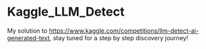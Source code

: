 # Kaggle_LLM_Detect

My solution to https://www.kaggle.com/competitions/llm-detect-ai-generated-text, stay tuned for a step by step discovery journey!
